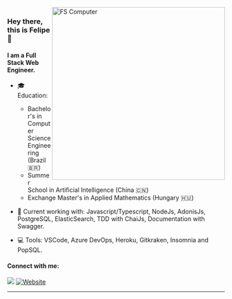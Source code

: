 <img src="https://raw.githubusercontent.com/MicaelliMedeiros/micaellimedeiros/master/image/computer-illustration.png" min-width="400px" max-width="400px" width="400px" align="right" alt="FS Computer">

### Hey there, this is Felipe  👋


#### I am a Full Stack Web Engineer.

- 🎓 Education:
	- Bachelor's in Computer Science Engineering (Brazil 🇧🇷)
	- Summer School in Artificial Intelligence (China 🇨🇳)
	- Exchange Master's in Applied Mathematics (Hungary 🇭🇺)
	
- 🚀 Current working with: Javascript/Typescript, NodeJs, AdonisJs, PostgreSQL, ElasticSearch, TDD with ChaiJs, Documentation with Swagger.

- 💻 Tools: VSCode, Azure DevOps, Heroku, Gitkraken, Insomnia and PopSQL.

#### Connect with me:

[<img src="https://img.shields.io/badge/-Linkedin-0e76a8?style=for-the-badge&logo=Linkedin&logoColor=white&link=https://www.linkedin.com/in/silve1ra">][linkedin] [![Website](https://img.shields.io/website?label=silve1ra.github&style=for-the-badge&url=https://silve1ra.github.io/site/)][website]

---
[linkedin]:  https://www.linkedin.com/in/silve1ra
[website]: https://silve1ra.codes
